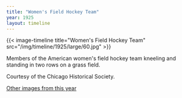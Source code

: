 ```yaml
---
title: "Women's Field Hockey Team"
year: 1925
layout: timeline
---
```


{{< image-timeline title="Women's Field Hockey Team" src="/img/timeline/1925/large/60.jpg" >}}


Members of the American women's field hockey team kneeling and standing in two rows on a grass field. 

Courtesy of the Chicago Historical Society.

[Other images from this year](/historical/timeline/1925)
